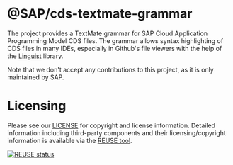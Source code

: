 # @SAP/cds-textmate-grammar

The project provides a TextMate grammar for SAP Cloud Application Programming Model CDS files. The grammar allows syntax highlighting of CDS files in many IDEs, especially in Github's file viewers with the help of the [Linguist](https://github.com/github/linguist) library.

Note that we don't accept any contributions to this project, as it is only maintained by SAP.

# Licensing

Please see our [LICENSE](./LICENSE) for copyright and license information. Detailed information including third-party components and their licensing/copyright information is available via the [REUSE tool](https://api.reuse.software/info/github.com/SAP/cds-textmate-grammar).

[![REUSE status](https://api.reuse.software/badge/github.com/SAP/cds-textmate-grammar)](https://api.reuse.software/info/github.com/SAP/cds-textmate-grammar)
